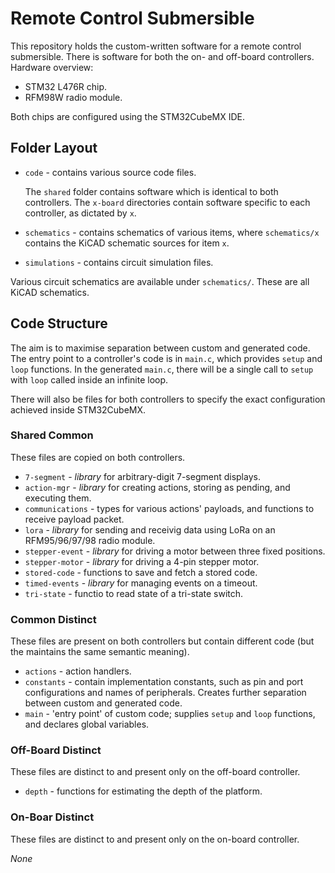 # Remote Control Submersible

This repository holds the custom-written software for a remote control submersible.
There is software for both the on- and off-board controllers.
Hardware overview:

- STM32 L476R chip.
- RFM98W radio module.

Both chips are configured using the STM32CubeMX IDE.

## Folder Layout

- `code` - contains various source code files.

  The `shared` folder contains software which is identical to both controllers.
  The `x-board` directories contain software specific to each controller, as dictated by `x`.
- `schematics` - contains schematics of various items, where `schematics/x` contains the KiCAD schematic sources for item `x`.
- `simulations` - contains circuit simulation files.


Various circuit schematics are available under `schematics/`.
These are all KiCAD schematics.

## Code Structure

The aim is to maximise separation between custom and generated code.
The entry point to a controller's code is in `main.c`, which provides `setup` and `loop` functions.
In the generated `main.c`, there will be a single call to `setup` with `loop` called inside an infinite loop.

There will also be files for both controllers to specify the exact configuration achieved inside STM32CubeMX.

### Shared Common

These files are copied on both controllers.

- `7-segment` - *library* for arbitrary-digit 7-segment displays.
- `action-mgr` - *library* for creating actions, storing as pending, and executing them.
- `communications` - types for various actions' payloads, and functions to receive payload packet.
- `lora` - *library* for sending and receivig data using LoRa on an RFM95/96/97/98 radio module.
- `stepper-event` - *library* for driving a motor between three fixed positions.
- `stepper-motor` - *library* for driving a 4-pin stepper motor.
- `stored-code` - functions to save and fetch a stored code.
- `timed-events` - *library* for managing events on a timeout.
- `tri-state` - functio to read state of a tri-state switch.

### Common Distinct

These files are present on both controllers but contain different code (but the maintains the same semantic meaning).

- `actions` - action handlers.
- `constants` - contain implementation constants, such as pin and port configurations and names of peripherals. Creates further separation between custom and generated code.
- `main` - 'entry point' of custom code; supplies `setup` and `loop` functions, and declares global variables.

### Off-Board Distinct

These files are distinct to and present only on the off-board controller.

- `depth` - functions for estimating the depth of the platform.

### On-Boar Distinct

These files are distinct to and present only on the on-board controller.

*None*
